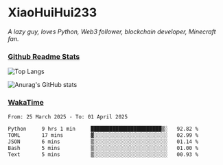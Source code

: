 # XiaoHuiHui233

*A lazy guy, loves Python, Web3 follower, blockchain developer, Minecraft fan.*

### [Github Readme Stats](https://github.com/anuraghazra/github-readme-stats)

![Top Langs](https://github-readme-stats.vercel.app/api/top-langs/?username=XiaoHuiHui233&layout=compact&theme=github_dark)

![Anurag's GitHub stats](https://github-readme-stats.vercel.app/api?username=XiaoHuiHui233&show_icons=true&theme=github_dark)

### [WakaTime](https://wakatime.com)

<!--START_SECTION:waka-->

```txt
From: 25 March 2025 - To: 01 April 2025

Python     9 hrs 1 min     ███████████████████████▒░   92.82 %
TOML       17 mins         ▓░░░░░░░░░░░░░░░░░░░░░░░░   02.99 %
JSON       6 mins          ▒░░░░░░░░░░░░░░░░░░░░░░░░   01.14 %
Bash       5 mins          ▒░░░░░░░░░░░░░░░░░░░░░░░░   01.00 %
Text       5 mins          ▒░░░░░░░░░░░░░░░░░░░░░░░░   00.93 %
```

<!--END_SECTION:waka-->

